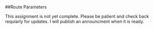 ##Route Parameters

This assignment is not yet complete. Please be patient and check back 
reqularly for updates. I will publish an announcment when it is ready.

